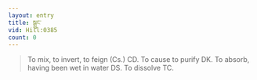 ```yaml
---
layout: entry
title: སྒྲུང་
vid: Hill:0385
count: 0
---
```

> To mix, to invert, to feign (Cs\.) CD\. To cause to purify DK\. To absorb, having been wet in water DS\. To dissolve TC\.



